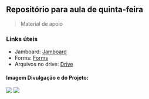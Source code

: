 ## Repositório para aula de quinta-feira
> Material de apoio

### Links úteis
- Jamboard:   <a href="https://jamboard.google.com/d/1Cc8qhQ3vY6ka8Bc1lmG_dByfIbHYQKFRC-0BbD3YuBE/edit?usp=sharing" target="_blank">Jamboard<a/>   
- Forms:  <a href="https://forms.gle/YUDTRZB5FUXUrawc8" target="_blank">Forms<a/>
- Arquivos no drive: <a href="https://drive.google.com/drive/folders/178UFbcpz8yeowwz3pc38IZusTM72VYV8?usp=sharing" target="_blank">Drive<a/>

#### Imagem Divulgação e do Projeto:
<img src="https://user-images.githubusercontent.com/97753966/226487111-d963fa44-fde1-4c63-894a-d3e577b00b2c.png">
<img src="https://user-images.githubusercontent.com/97753966/226487608-c1569d5d-4891-4361-9827-e600019f0c58.png">

